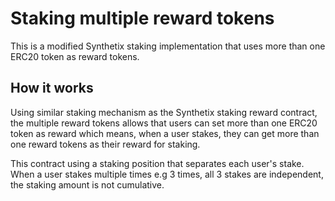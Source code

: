 # Staking multiple reward tokens

This is a modified Synthetix staking implementation that uses more than one ERC20 token as reward tokens.

## How it works
Using similar staking mechanism as the Synthetix staking reward contract, the multiple reward tokens allows that users can set more than one ERC20 token as reward which means, when a user stakes, they can get more than one reward tokens as their reward for staking.<br />

This contract using a staking position that separates each user's stake. When a user stakes multiple times e.g 3 times, all 3 stakes are independent, the staking amount is not cumulative.
